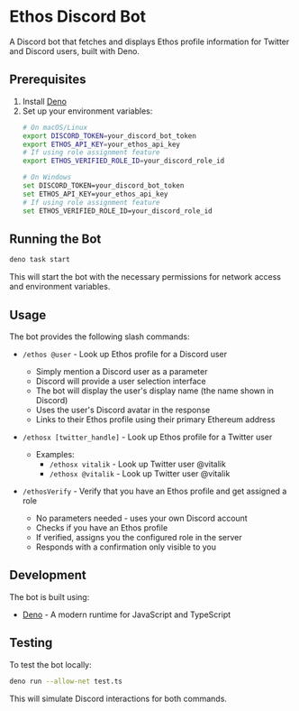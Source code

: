 # Ethos Discord Bot

A Discord bot that fetches and displays Ethos profile information for Twitter and Discord users, built with Deno.

## Prerequisites

1. Install [Deno](https://deno.land/#installation)
2. Set up your environment variables:
   ```bash
   # On macOS/Linux
   export DISCORD_TOKEN=your_discord_bot_token
   export ETHOS_API_KEY=your_ethos_api_key
   # If using role assignment feature
   export ETHOS_VERIFIED_ROLE_ID=your_discord_role_id

   # On Windows
   set DISCORD_TOKEN=your_discord_bot_token
   set ETHOS_API_KEY=your_ethos_api_key
   # If using role assignment feature
   set ETHOS_VERIFIED_ROLE_ID=your_discord_role_id
   ```

## Running the Bot

   ```bash
deno task start
   ```

This will start the bot with the necessary permissions for network access and environment variables.

## Usage

The bot provides the following slash commands:

- `/ethos @user` - Look up Ethos profile for a Discord user
  - Simply mention a Discord user as a parameter
  - Discord will provide a user selection interface
  - The bot will display the user's display name (the name shown in Discord)
  - Uses the user's Discord avatar in the response
  - Links to their Ethos profile using their primary Ethereum address

- `/ethosx [twitter_handle]` - Look up Ethos profile for a Twitter user
  - Examples:
    - `/ethosx vitalik` - Look up Twitter user @vitalik
    - `/ethosx @vitalik` - Look up Twitter user @vitalik

- `/ethosVerify` - Verify that you have an Ethos profile and get assigned a role
  - No parameters needed - uses your own Discord account
  - Checks if you have an Ethos profile
  - If verified, assigns you the configured role in the server
  - Responds with a confirmation only visible to you

## Development

The bot is built using:
- [Deno](https://deno.land/) - A modern runtime for JavaScript and TypeScript

## Testing

To test the bot locally:

```bash
deno run --allow-net test.ts
```

This will simulate Discord interactions for both commands. 